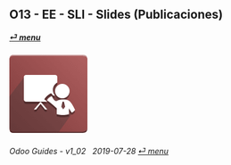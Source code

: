 ## O13 - EE - SLI - Slides (Publicaciones)
#### [_&#x23CE; menu_](/en-uk/o13/ee/en-uk-o13-ee-guides_menu.md)  
### ![sli](/doc/img/website_slides.png)
	
###### Odoo Guides - v1_02 &nbsp; 2019-07-28  [_&#x23CE; menu_](/en-uk/o13/ee/en-uk-o13-ee-guides_menu.md)  
